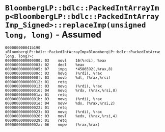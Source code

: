 # `BloombergLP::bdlc::PackedIntArrayImp<BloombergLP::bdlc::PackedIntArrayImp_Signed>::replaceImp(unsigned long, long)` - Assumed

```x86asm
000000000041b190 <BloombergLP::bdlc::PackedIntArrayImp<BloombergLP::bdlc::PackedIntArrayImp_Signed>::replaceImp(unsigned long, long)>:
0000000000000000: 03	movl	16(%rdi), %eax
0000000000000003: 02	decl	%eax
0000000000000005: 07	jmpq	*4586592(,%rax,8)
000000000000000c: 03	movq	(%rdi), %rax
000000000000000f: 03	movb	%dl, (%rax,%rsi)
0000000000000012: 01	retq	
0000000000000013: 03	movq	(%rdi), %rax
0000000000000016: 04	movq	%rdx, (%rax,%rsi,8)
000000000000001a: 01	retq	
000000000000001b: 03	movq	(%rdi), %rax
000000000000001e: 04	movw	%dx, (%rax,%rsi,2)
0000000000000022: 01	retq	
0000000000000023: 03	movq	(%rdi), %rax
0000000000000026: 03	movl	%edx, (%rax,%rsi,4)
0000000000000029: 01	retq	
000000000000002a: 06	nopw	(%rax,%rax)
```
